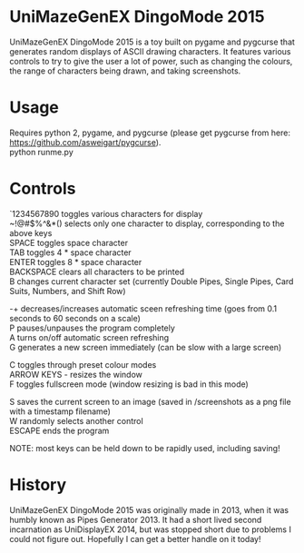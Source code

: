 UniMazeGenEX DingoMode 2015
==========================

UniMazeGenEX DingoMode 2015 is a toy built on pygame and pygcurse that generates random displays of ASCII drawing characters. It features various controls to try to give the user a lot of power, such as changing the colours, the range of characters being drawn, and taking screenshots.

Usage
=====
Requires python 2, pygame, and pygcurse (please get pygcurse from here: https://github.com/asweigart/pygcurse).  
python runme.py

Controls
========
`1234567890 toggles various characters for display  
~!@#$%^&*() selects only one character to display, corresponding to the above keys  
SPACE toggles space character  
TAB toggles 4 * space character  
ENTER toggles 8 * space character  
BACKSPACE clears all characters to be printed  
B changes current character set (currently Double Pipes, Single Pipes, Card Suits, Numbers, and Shift Row)

-+ decreases/increases automatic sceen refreshing time (goes from 0.1 seconds to 60 seconds on a scale)  
P pauses/unpauses the program completely  
A turns on/off automatic screen refreshing  
G generates a new screen immediately (can be slow with a large screen)

C toggles through preset colour modes  
ARROW KEYS - resizes the window  
F toggles fullscreen mode (window resizing is bad in this mode)

S saves the current screen to an image (saved in /screenshots as a png file with a timestamp filename)  
W randomly selects another control  
ESCAPE ends the program

NOTE: most keys can be held down to be rapidly used, including saving!

History
=======
UniMazeGenEX DingoMode 2015 was originally made in 2013, when it was humbly known as Pipes Generator 2013. It had a short lived second incarnation as UniDisplayEX 2014, but was stopped short due to problems I could not figure out. Hopefully I can get a better handle on it today!